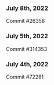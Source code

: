 ### July 8th, 2022

Commit #26358

### July 5th, 2022

Commit #314353


### July 4th, 2022

Commit #72281
